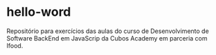 # hello-word
Repositório para exercícios das aulas do curso de Desenvolvimento de Software BackEnd em JavaScrip da Cubos Academy em parceria com Ifood.
